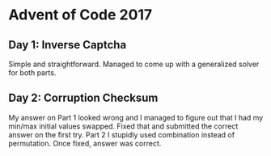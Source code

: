 # Advent of Code 2017

## Day 1: Inverse Captcha

Simple and straightforward.  Managed to come up with a generalized solver for 
both parts.

## Day 2: Corruption Checksum

My answer on Part 1 looked wrong and I managed to figure out that I had my 
min/max initial values swapped.  Fixed that and submitted the correct answer
on the first try.  Part 2 I stupidly used combination instead of permutation.
Once fixed, answer was correct.
